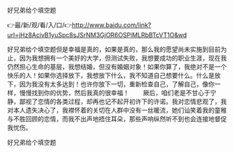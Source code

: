 好兄弟给个填空题

👉最/新/观/看/入/口/👉http://www.baidu.com/link?url=jHz8AcivB1yuSpc8sJSrNM3GjOR6OSPiMLRbBTcVT1O&wd

好兄弟给个填空题但是幸福是真的，如果是真的，那么我的愿望尚未实施到目前为止，因为我想拥有一个美好的大学，但测试失败，我想要成功的职业生涯，现在我仍然担心生命的基层，我想结婚，但没有婚姻对象！如果你算了，我绝对不是一个快乐的人！如果你选择放下，我想放下什么，我不知道自己想要什么。什么是放下，因为我没有太多达到！也许你放下一切，重新检查自己，了解自己，像你一样，慢慢找到你的优势，然后我真的很幸福！
　　厥后，咱们老是不甘心于宁静，鄙视了恋情的各类过程，却再也记不起开初许下的许诺。我对恋情悲观了，我对本人遗失决心了，我襟怀着的关切在人群中没有一丝暖流，她们讪笑着我的童稚与不胜回顾的恋情，而我不出声地捂住耳朵，那些声响纵然听不到也会连接地督促我忧伤。


好兄弟给个填空题
